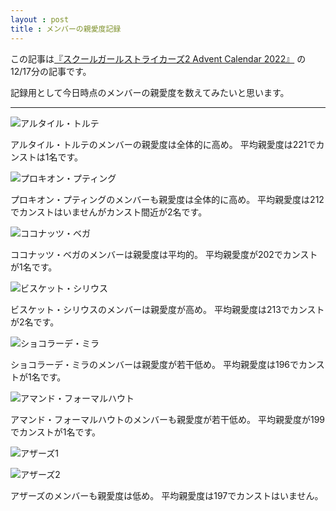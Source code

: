 ```yaml
---
layout : post
title : メンバーの親愛度記録
---
```


この記事は[『スクールガールストライカーズ2 Advent Calendar 2022』](https://adventar.org/calendars/8200) の12/17分の記事です。

記録用として今日時点のメンバーの親愛度を数えてみたいと思います。

---

![アルタイル・トルテ](/SchoolGirlStrikersAdventCalendar2022/20221217_1.PNG)

アルタイル・トルテのメンバーの親愛度は全体的に高め。
平均親愛度は221でカンストは1名です。

![プロキオン・プティング](/SchoolGirlStrikersAdventCalendar2022/20221217_2.PNG)

プロキオン・プティングのメンバーも親愛度は全体的に高め。
平均親愛度は212でカンストはいませんがカンスト間近が2名です。

![ココナッツ・ベガ](/SchoolGirlStrikersAdventCalendar2022/20221217_3.PNG)

ココナッツ・ベガのメンバーは親愛度は平均的。
平均親愛度が202でカンストが1名です。

![ビスケット・シリウス](/SchoolGirlStrikersAdventCalendar2022/20221217_4.PNG)

ビスケット・シリウスのメンバーは親愛度が高め。
平均親愛度は213でカンストが2名です。

![ショコラーデ・ミラ](/SchoolGirlStrikersAdventCalendar2022/20221217_5.PNG)

ショコラーデ・ミラのメンバーは親愛度が若干低め。
平均親愛度は196でカンストが1名です。

![アマンド・フォーマルハウト](/SchoolGirlStrikersAdventCalendar2022/20221217_6.PNG)

アマンド・フォーマルハウトのメンバーも親愛度が若干低め。
平均親愛度が199でカンストが1名です。

![アザーズ1](/SchoolGirlStrikersAdventCalendar2022/20221217_7.PNG)

![アザーズ2](/SchoolGirlStrikersAdventCalendar2022/20221217_8.PNG)

アザーズのメンバーも親愛度は低め。
平均親愛度は197でカンストはいません。
